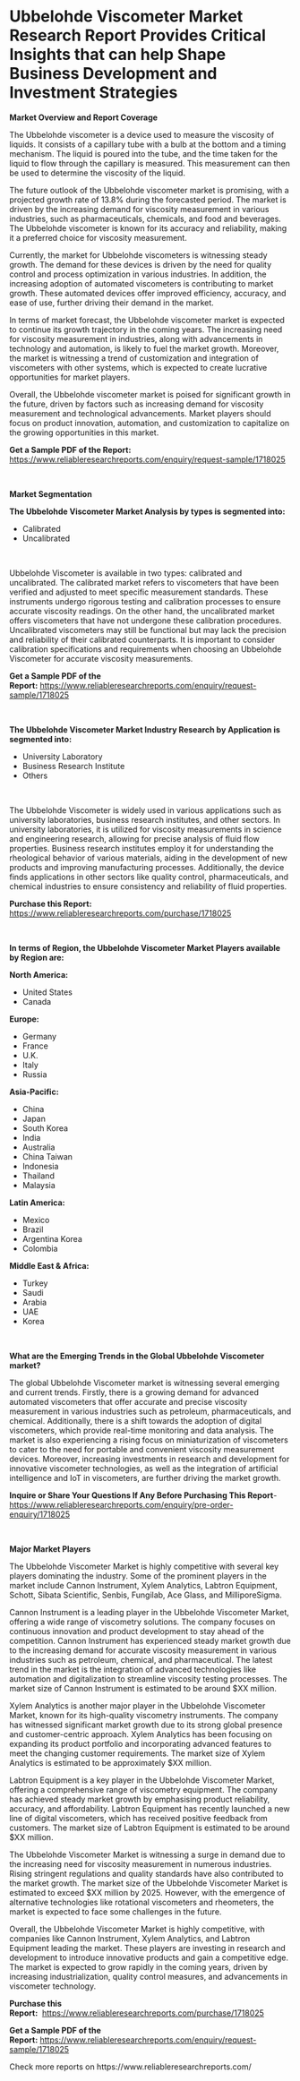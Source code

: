 <p><h1>Ubbelohde Viscometer Market Research Report Provides Critical Insights that can help Shape Business Development and Investment Strategies</h1></p><p><strong>Market Overview and Report Coverage</strong></p>
<p><p>The Ubbelohde viscometer is a device used to measure the viscosity of liquids. It consists of a capillary tube with a bulb at the bottom and a timing mechanism. The liquid is poured into the tube, and the time taken for the liquid to flow through the capillary is measured. This measurement can then be used to determine the viscosity of the liquid.</p><p>The future outlook of the Ubbelohde viscometer market is promising, with a projected growth rate of 13.8% during the forecasted period. The market is driven by the increasing demand for viscosity measurement in various industries, such as pharmaceuticals, chemicals, and food and beverages. The Ubbelohde viscometer is known for its accuracy and reliability, making it a preferred choice for viscosity measurement.</p><p>Currently, the market for Ubbelohde viscometers is witnessing steady growth. The demand for these devices is driven by the need for quality control and process optimization in various industries. In addition, the increasing adoption of automated viscometers is contributing to market growth. These automated devices offer improved efficiency, accuracy, and ease of use, further driving their demand in the market.</p><p>In terms of market forecast, the Ubbelohde viscometer market is expected to continue its growth trajectory in the coming years. The increasing need for viscosity measurement in industries, along with advancements in technology and automation, is likely to fuel the market growth. Moreover, the market is witnessing a trend of customization and integration of viscometers with other systems, which is expected to create lucrative opportunities for market players.</p><p>Overall, the Ubbelohde viscometer market is poised for significant growth in the future, driven by factors such as increasing demand for viscosity measurement and technological advancements. Market players should focus on product innovation, automation, and customization to capitalize on the growing opportunities in this market.</p></p>
<p><strong>Get a Sample PDF of the Report:</strong> <a href="https://www.reliableresearchreports.com/enquiry/request-sample/1718025">https://www.reliableresearchreports.com/enquiry/request-sample/1718025</a></p>
<p>&nbsp;</p>
<p><strong>Market Segmentation</strong></p>
<p><strong>The Ubbelohde Viscometer Market Analysis by types is segmented into:</strong></p>
<p><ul><li>Calibrated</li><li>Uncalibrated</li></ul></p>
<p>&nbsp;</p>
<p><p>Ubbelohde Viscometer is available in two types: calibrated and uncalibrated. The calibrated market refers to viscometers that have been verified and adjusted to meet specific measurement standards. These instruments undergo rigorous testing and calibration processes to ensure accurate viscosity readings. On the other hand, the uncalibrated market offers viscometers that have not undergone these calibration procedures. Uncalibrated viscometers may still be functional but may lack the precision and reliability of their calibrated counterparts. It is important to consider calibration specifications and requirements when choosing an Ubbelohde Viscometer for accurate viscosity measurements.</p></p>
<p><strong>Get a Sample PDF of the Report:</strong>&nbsp;<a href="https://www.reliableresearchreports.com/enquiry/request-sample/1718025">https://www.reliableresearchreports.com/enquiry/request-sample/1718025</a></p>
<p>&nbsp;</p>
<p><strong>The Ubbelohde Viscometer Market Industry Research by Application is segmented into:</strong></p>
<p><ul><li>University Laboratory</li><li>Business Research Institute</li><li>Others</li></ul></p>
<p>&nbsp;</p>
<p><p>The Ubbelohde Viscometer is widely used in various applications such as university laboratories, business research institutes, and other sectors. In university laboratories, it is utilized for viscosity measurements in science and engineering research, allowing for precise analysis of fluid flow properties. Business research institutes employ it for understanding the rheological behavior of various materials, aiding in the development of new products and improving manufacturing processes. Additionally, the device finds applications in other sectors like quality control, pharmaceuticals, and chemical industries to ensure consistency and reliability of fluid properties.</p></p>
<p><strong>Purchase this Report:</strong>&nbsp; <a href="https://www.reliableresearchreports.com/purchase/1718025">https://www.reliableresearchreports.com/purchase/1718025</a></p>
<p>&nbsp;</p>
<p><strong>In terms of Region, the Ubbelohde Viscometer Market Players available by Region are:</strong></p>
<p>
    <p> <strong> North America: </strong>
        <ul>
            <li>United States</li>
            <li>Canada</li>
        </ul>
        </p> 
    <p> <strong> Europe: </strong>
        <ul>
            <li>Germany</li>
            <li>France</li>
            <li>U.K.</li>
            <li>Italy</li>
            <li>Russia</li>
        </ul>
        </p> 
    <p> <strong> Asia-Pacific: </strong>
        <ul>
            <li>China</li>
            <li>Japan</li>
            <li>South Korea</li>
            <li>India</li>
            <li>Australia</li>
            <li>China Taiwan</li>
            <li>Indonesia</li>
            <li>Thailand</li>
            <li>Malaysia</li>
        </ul>
        </p> 
    <p> <strong> Latin America: </strong>
        <ul>
            <li>Mexico</li>
            <li>Brazil</li>
            <li>Argentina Korea</li>
            <li>Colombia</li>
        </ul>
        </p> 
    <p> <strong> Middle East & Africa: </strong>
        <ul>
            <li>Turkey</li>
            <li>Saudi</li>
            <li>Arabia</li>
            <li>UAE</li>
            <li>Korea</li>
        </ul>
    </p>
    </p>
<p>&nbsp;</p>
<p><strong>What are the Emerging Trends in the Global Ubbelohde Viscometer market?</strong></p>
<p><p>The global Ubbelohde Viscometer market is witnessing several emerging and current trends. Firstly, there is a growing demand for advanced automated viscometers that offer accurate and precise viscosity measurement in various industries such as petroleum, pharmaceuticals, and chemical. Additionally, there is a shift towards the adoption of digital viscometers, which provide real-time monitoring and data analysis. The market is also experiencing a rising focus on miniaturization of viscometers to cater to the need for portable and convenient viscosity measurement devices. Moreover, increasing investments in research and development for innovative viscometer technologies, as well as the integration of artificial intelligence and IoT in viscometers, are further driving the market growth.</p></p>
<p><strong>Inquire or Share Your Questions If Any Before Purchasing This Report</strong>- <a href="https://www.reliableresearchreports.com/enquiry/pre-order-enquiry/1718025">https://www.reliableresearchreports.com/enquiry/pre-order-enquiry/1718025</a></p>
<p>&nbsp;</p>
<p><strong>Major Market Players</strong></p>
<p><p>The Ubbelohde Viscometer Market is highly competitive with several key players dominating the industry. Some of the prominent players in the market include Cannon Instrument, Xylem Analytics, Labtron Equipment, Schott, Sibata Scientific, Senbis, Fungilab, Ace Glass, and MilliporeSigma. </p><p>Cannon Instrument is a leading player in the Ubbelohde Viscometer Market, offering a wide range of viscometry solutions. The company focuses on continuous innovation and product development to stay ahead of the competition. Cannon Instrument has experienced steady market growth due to the increasing demand for accurate viscosity measurement in various industries such as petroleum, chemical, and pharmaceutical. The latest trend in the market is the integration of advanced technologies like automation and digitalization to streamline viscosity testing processes. The market size of Cannon Instrument is estimated to be around $XX million.</p><p>Xylem Analytics is another major player in the Ubbelohde Viscometer Market, known for its high-quality viscometry instruments. The company has witnessed significant market growth due to its strong global presence and customer-centric approach. Xylem Analytics has been focusing on expanding its product portfolio and incorporating advanced features to meet the changing customer requirements. The market size of Xylem Analytics is estimated to be approximately $XX million.</p><p>Labtron Equipment is a key player in the Ubbelohde Viscometer Market, offering a comprehensive range of viscometry equipment. The company has achieved steady market growth by emphasising product reliability, accuracy, and affordability. Labtron Equipment has recently launched a new line of digital viscometers, which has received positive feedback from customers. The market size of Labtron Equipment is estimated to be around $XX million.</p><p>The Ubbelohde Viscometer Market is witnessing a surge in demand due to the increasing need for viscosity measurement in numerous industries. Rising stringent regulations and quality standards have also contributed to the market growth. The market size of the Ubbelohde Viscometer Market is estimated to exceed $XX million by 2025. However, with the emergence of alternative technologies like rotational viscometers and rheometers, the market is expected to face some challenges in the future.</p><p>Overall, the Ubbelohde Viscometer Market is highly competitive, with companies like Cannon Instrument, Xylem Analytics, and Labtron Equipment leading the market. These players are investing in research and development to introduce innovative products and gain a competitive edge. The market is expected to grow rapidly in the coming years, driven by increasing industrialization, quality control measures, and advancements in viscometer technology.</p></p>
<p><strong>Purchase this Report:</strong>&nbsp;&nbsp;<a href="https://www.reliableresearchreports.com/purchase/1718025">https://www.reliableresearchreports.com/purchase/1718025</a></p>
<p></p>
<p><strong>Get a Sample PDF of the Report:</strong>&nbsp;<a href="https://www.reliableresearchreports.com/enquiry/request-sample/1718025">https://www.reliableresearchreports.com/enquiry/request-sample/1718025</a></p>
<p>Check more reports on https://www.reliableresearchreports.com/</p>